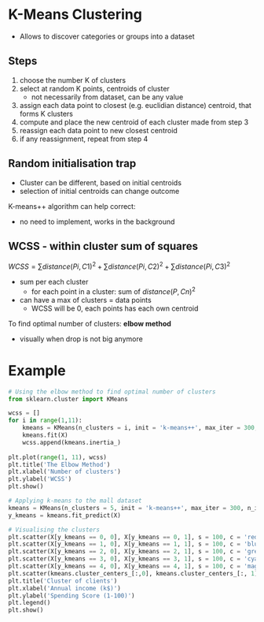# K-Means Clustering

- Allows to discover categories or groups into a dataset

## Steps

1. choose the number K of clusters
2. select at random K points, centroids of cluster 
   - not necessarily from dataset, can be any value
3. assign each data point to closest (e.g. euclidian distance) centroid, that forms K clusters
4. compute and place the new centroid of each cluster made from step 3
5. reassign each data point to new closest centroid
6. if any reassignment, repeat from step 4

## Random initialisation trap

- Cluster can be different, based on initial centroids
- selection of initial centroids can change outcome

K-means++ algorithm can help correct:
- no need to implement, works in the background

## WCSS - within cluster sum of squares

$WCSS = \sum distance(Pi, C1)^2 + \sum distance(Pi, C2)^2 + \sum distance(Pi, C3)^2{}{}$

- sum per each cluster
  - for each point in a cluster: sum of $distance(P,Cn)^2$
- can have a max of clusters = data points
  - WCSS will be 0, each points has each own centroid

To find optimal number of clusters: **elbow method**
- visually when drop is not big anymore

# Example

```python
# Using the elbow method to find optimal number of clusters
from sklearn.cluster import KMeans

wcss = []
for i in range(1,11):
    kmeans = KMeans(n_clusters = i, init = 'k-means++', max_iter = 300, n_init = 10, random_state = 0)
    kmeans.fit(X)
    wcss.append(kmeans.inertia_)
    
plt.plot(range(1, 11), wcss)
plt.title('The Elbow Method')
plt.xlabel('Number of clusters')
plt.ylabel('WCSS')
plt.show()

# Applying k-means to the mall dataset
kmeans = KMeans(n_clusters = 5, init = 'k-means++', max_iter = 300, n_init = 10, random_state = 0)
y_kmeans = kmeans.fit_predict(X)

# Visualising the clusters
plt.scatter(X[y_kmeans == 0, 0], X[y_kmeans == 0, 1], s = 100, c = 'red', label = 'Careful')
plt.scatter(X[y_kmeans == 1, 0], X[y_kmeans == 1, 1], s = 100, c = 'blue', label = 'Standard')
plt.scatter(X[y_kmeans == 2, 0], X[y_kmeans == 2, 1], s = 100, c = 'green', label = 'Target')
plt.scatter(X[y_kmeans == 3, 0], X[y_kmeans == 3, 1], s = 100, c = 'cyan', label = 'Careless')
plt.scatter(X[y_kmeans == 4, 0], X[y_kmeans == 4, 1], s = 100, c = 'magenta', label = 'Sensible')
plt.scatter(kmeans.cluster_centers_[:,0], kmeans.cluster_centers_[:, 1], s = 300, c = 'yellow', label = 'Centroids')
plt.title('Cluster of clients')
plt.xlabel('Annual income (k$)')
plt.ylabel('Spending Score (1-100)')
plt.legend()
plt.show()

```